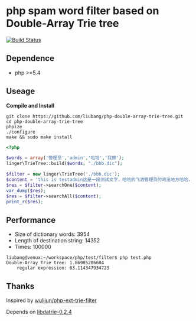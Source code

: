 # php spam word filter based on Double-Array Trie tree

[![Build Status](https://travis-ci.org/liubang/php_double_array_trie_tree.svg?branch=master)](https://travis-ci.org/liubang/php_double_array_trie_tree)

## Dependence

- php >=5.4

## Useage

**Compile and Install**

```shell
git clone https://github.com/liubang/php-double-array-trie-tree.git
cd php-double-array-trie-tree
phpize
./configure
make && sudo make install
```

```php
<?php

$words = array('管理员','admin','哈哈','我擦');
linger\TrieTree::build($words, "./bbb.dic");

$filter = new linger\TrieTree('./bbb.dic');
$content = 'this is testadmin这是一段测试文字，哈哈的飞洒管理员的司法地方哈哈，火红的萨来开发大健康我擦';
$res = $filter->searchOne($content);
var_dump($res);
$res = $filter->searchAll($content);
print_r($res);
```

## Performance

- Size of dictionary words: 3954
- Length of destination string: 14352
- Times: 100000

```shell
liubang@venux:~/workspace/php/test/filter$ php test.php
Double-Array Trie tree: 1.86985206604
    regular expression: 63.114347934723
```

## Thanks

Inspired by [wulijun/php-ext-trie-filter](https://github.com/wulijun/php-ext-trie-filter.git)

Depends on [libdatrie-0.2.4](https://linux.thai.net/~thep/datrie/datrie.html)
